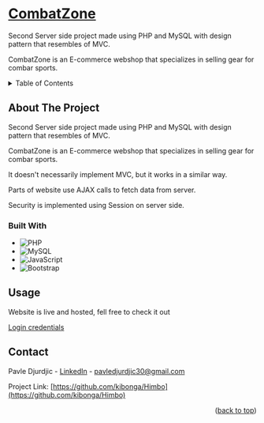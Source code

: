 <!-- PROJECT LOGO -->
<div>
  <h1>
    <a href="https://combat-zone.kibonga.space/index.php?page=index">
      CombatZone
    </a>
  </h1>

  <p>Second Server side project made using PHP and MySQL with design pattern that resembles of MVC.</p>
  <p>
    CombatZone is an E-commerce webshop that specializes in selling gear for combar sports.
  </p>
</div>



<!-- TABLE OF CONTENTS -->
<details>
  <summary>Table of Contents</summary>
  <ol>
    <li>
      <a href="#about-the-project">About The Project</a>
    </li>
    <li><a href="#built-with">Built with</a></li>
    <li><a href="#usage">Usage</a></li>
    <li><a href="#contact">Contact</a></li>
  </ol>
</details>



<!-- ABOUT THE PROJECT -->
## About The Project
<p>Second Server side project made using PHP and MySQL with design pattern that resembles of MVC.</p>
<p>CombatZone is an E-commerce webshop that specializes in selling gear for combar sports.</p>
<p>It doesn't necessarily implement MVC, but it works in a similar way.</p>
<p>Parts of website use AJAX calls to fetch data from server.</p>
<p>Security is implemented using Session on server side.</p>

### Built With

* ![PHP](https://img.shields.io/badge/php-%23777BB4.svg?style=for-the-badge&logo=php&logoColor=white)
* ![MySQL](https://img.shields.io/badge/mysql-%2300f.svg?style=for-the-badge&logo=mysql&logoColor=white)
* ![JavaScript](https://img.shields.io/badge/javascript-%23323330.svg?style=for-the-badge&logo=javascript&logoColor=%23F7DF1E)
* ![Bootstrap](https://img.shields.io/badge/bootstrap-%23563D7C.svg?style=for-the-badge&logo=bootstrap&logoColor=white)

## Usage

<p>Website is live and hosted, fell free to check it out</p>
<p><a href="https://github.com/kibonga/CombatZone/blob/eadc4bda1f9d4a07de57e8d862f0c6eece550fca/combatZone_login_credentials.txt">Login credentials</a></p>

<!-- CONTACT -->
## Contact

Pavle Djurdjic - <a href="https://www.linkedin.com/in/pavledjurdjic/" alt="pavledjurdjic_linkedIn">LinkedIn</a> - pavledjurdjic30@gmail.com

Project Link: [https://github.com/kibonga/Himbo](https://github.com/kibonga/Himbo)

<p align="right">(<a href="#top">back to top</a>)</p>
